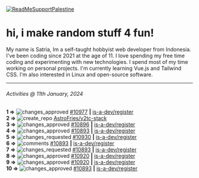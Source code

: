 [![ReadMeSupportPalestine](https://github.com/Safouene1/support-palestine-banner/blob/master/banner-support.svg)](https://github.com/Safouene1/support-palestine-banner)
# hi, i make random stuff 4 fun!

My name is Satria, Im a self-taught hobbyist web developer from Indonesia. I've been coding since 2021 at the age of 11. I love spending my free time coding and experimenting with new technologies. I spend most of my time working on personal projects. I'm currently learning Vue.js and Tailwind CSS. I'm also interested in Linux and open-source software.

---

<!--RECENT_ACTIVITY:last_update-->
###### Activities @ 11th January, 2024
<!--RECENT_ACTIVITY:last_update_end-->

<!--RECENT_ACTIVITY:start-->
**1 =>** ![changes_approved](https://cdn.jsdelivr.net/gh/Readme-Workflows/Readme-Icons@main/icons/octicons/ApprovedChanges.svg) [#10977](https://github.com/is-a-dev/register/pull/10977#pullrequestreview-1813340488) **|** [is-a-dev/register](https://github.com/is-a-dev/register)<br>
**2 =>** ![create_repo](https://cdn.jsdelivr.net/gh/Readme-Workflows/Readme-Icons@main/icons/octicons/Repository.svg) [AstroFries/v2tc-stack](https://github.com/AstroFries/v2tc-stack)<br>
**3 =>** ![changes_approved](https://cdn.jsdelivr.net/gh/Readme-Workflows/Readme-Icons@main/icons/octicons/ApprovedChanges.svg) [#10896](https://github.com/is-a-dev/register/pull/10896#pullrequestreview-1811256766) **|** [is-a-dev/register](https://github.com/is-a-dev/register)<br>
**4 =>** ![changes_approved](https://cdn.jsdelivr.net/gh/Readme-Workflows/Readme-Icons@main/icons/octicons/ApprovedChanges.svg) [#10893](https://github.com/is-a-dev/register/pull/10893#pullrequestreview-1811247721) **|** [is-a-dev/register](https://github.com/is-a-dev/register)<br>
**5 =>** ![changes_requested](https://cdn.jsdelivr.net/gh/Readme-Workflows/Readme-Icons@main/icons/octicons/RequestedChanges.svg) [#10930](https://github.com/is-a-dev/register/pull/10930#pullrequestreview-1811003026) **|** [is-a-dev/register](https://github.com/is-a-dev/register)<br>
**6 =>** ![comments](https://cdn.jsdelivr.net/gh/Readme-Workflows/Readme-Icons@main/icons/octicons/Comment.svg) [#10893](https://github.com/is-a-dev/register/pull/10893#discussion_r1445989776) **|** [is-a-dev/register](https://github.com/is-a-dev/register)<br>
**7 =>** ![changes_requested](https://cdn.jsdelivr.net/gh/Readme-Workflows/Readme-Icons@main/icons/octicons/RequestedChanges.svg) [#10893](https://github.com/is-a-dev/register/pull/10893#pullrequestreview-1810988286) **|** [is-a-dev/register](https://github.com/is-a-dev/register)<br>
**8 =>** ![changes_approved](https://cdn.jsdelivr.net/gh/Readme-Workflows/Readme-Icons@main/icons/octicons/ApprovedChanges.svg) [#10920](https://github.com/is-a-dev/register/pull/10920#pullrequestreview-1810983937) **|** [is-a-dev/register](https://github.com/is-a-dev/register)<br>
**9 =>** ![changes_approved](https://cdn.jsdelivr.net/gh/Readme-Workflows/Readme-Icons@main/icons/octicons/ApprovedChanges.svg) [#10920](https://github.com/is-a-dev/register/pull/10920#pullrequestreview-1810964027) **|** [is-a-dev/register](https://github.com/is-a-dev/register)<br>
**10 =>** ![changes_approved](https://cdn.jsdelivr.net/gh/Readme-Workflows/Readme-Icons@main/icons/octicons/ApprovedChanges.svg) [#10893](https://github.com/is-a-dev/register/pull/10893#pullrequestreview-1810962771) **|** [is-a-dev/register](https://github.com/is-a-dev/register)<br>
<!--RECENT_ACTIVITY:end-->

